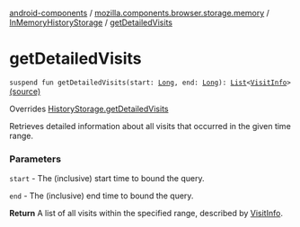 [android-components](../../index.md) / [mozilla.components.browser.storage.memory](../index.md) / [InMemoryHistoryStorage](index.md) / [getDetailedVisits](./get-detailed-visits.md)

# getDetailedVisits

`suspend fun getDetailedVisits(start: `[`Long`](https://kotlinlang.org/api/latest/jvm/stdlib/kotlin/-long/index.html)`, end: `[`Long`](https://kotlinlang.org/api/latest/jvm/stdlib/kotlin/-long/index.html)`): `[`List`](https://kotlinlang.org/api/latest/jvm/stdlib/kotlin.collections/-list/index.html)`<`[`VisitInfo`](../../mozilla.components.concept.storage/-visit-info/index.md)`>` [(source)](https://github.com/mozilla-mobile/android-components/blob/master/components/browser/storage-memory/src/main/java/mozilla/components/browser/storage/memory/InMemoryHistoryStorage.kt#L60)

Overrides [HistoryStorage.getDetailedVisits](../../mozilla.components.concept.storage/-history-storage/get-detailed-visits.md)

Retrieves detailed information about all visits that occurred in the given time range.

### Parameters

`start` - The (inclusive) start time to bound the query.

`end` - The (inclusive) end time to bound the query.

**Return**
A list of all visits within the specified range, described by [VisitInfo](../../mozilla.components.concept.storage/-visit-info/index.md).

